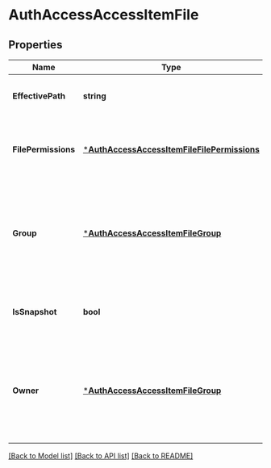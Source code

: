 # AuthAccessAccessItemFile

## Properties
Name | Type | Description | Notes
------------ | ------------- | ------------- | -------------
**EffectivePath** | **string** | Specifies absolute path in filesystem. | [optional] [default to null]
**FilePermissions** | [***AuthAccessAccessItemFileFilePermissions**](AuthAccessAccessItemFileFilePermissions.md) | Specifies the permissions that the user has on the file. | [optional] [default to null]
**Group** | [***AuthAccessAccessItemFileGroup**](AuthAccessAccessItemFileGroup.md) | Specifies properties for a persona, which consists of either a &#39;type&#39; and a &#39;name&#39; or an &#39;ID&#39;. | [optional] [default to null]
**IsSnapshot** | **bool** | Specifies whether path is inside snapshot. | [optional] [default to null]
**Owner** | [***AuthAccessAccessItemFileGroup**](AuthAccessAccessItemFileGroup.md) | Specifies properties for a persona, which consists of either a &#39;type&#39; and a &#39;name&#39; or an &#39;ID&#39;. | [optional] [default to null]

[[Back to Model list]](../README.md#documentation-for-models) [[Back to API list]](../README.md#documentation-for-api-endpoints) [[Back to README]](../README.md)


